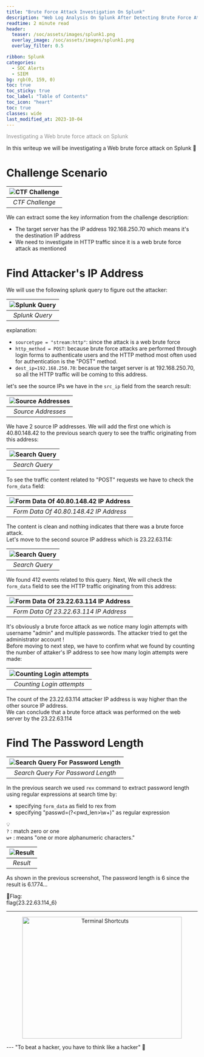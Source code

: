 ```yaml
---
title: "Brute Force Attack Investigation On Splunk"
description: "Web Log Analysis On Splunk After Detecting Brute Force Attack"
readtime: 2 minute read
header:
  teaser: /soc/assets/images/splunk1.png
  overlay_image: /soc/assets/images/splunk1.png
  overlay_filter: 0.5

ribbon: Splunk
categories: 
  - SOC Alerts
  - SIEM
bg: rgb(0, 159, 0)
toc: true
toc_sticky: true
toc_label: "Table of Contents"
toc_icon: "heart"
toc: true
classes: wide
last_modified_at: 2023-10-04
---
```

<span style="color:#909090">Investigating a Web brute force attack on Splunk</span>

In this writeup we will be investigating a Web brute force attack on Splunk 🎯

# Challenge Scenario

| ![CTF Challenge](/assets/images/soc/Brute-Force/brute1.png ) | 
|:--:| 
| *CTF Challenge* |

We can extract some the key information from the challenge description:
- The target server has the IP address 192.168.250.70 which means it's the destination IP address
- We need to investigate in HTTP traffic since it is a web brute force attack as mentioned

# Find Attacker's IP Address
We will use the following splunk query to figure out the attacker:

| ![Splunk Query](/assets/images/soc/Brute-Force/brute2.png ) | 
|:--:| 
| *Splunk Query* |

explanation:<br>
- `sourcetype = "stream:http"`: since the attack is a web brute force
- `http_method = POST`: because brute force attacks are performed through login forms to authenticate users and the HTTP method most often used for authentication is the "POST" method. 
- `dest_ip=192.168.250.70`: becasue the target server is at 192.168.250.70, so all the HTTP traffic will be coming to this address.<br>

let's see the source IPs we have in the `src_ip` field from the search result:

| ![Source Addresses](/assets/images/soc/Brute-Force/brute3.png ) | 
|:--:| 
| *Source Addresses* |

We have 2 source IP addresses. We will add the first one which is 40.80.148.42 to the previous search query to see the traffic originating from this address:

| ![Search Query](/assets/images/soc/Brute-Force/brute4.png ) | 
|:--:| 
| *Search Query* |

To see the traffic content related to "POST" requests we have to check the `form_data` field:

| ![Form Data Of 40.80.148.42 IP Address](/assets/images/soc/Brute-Force/brute5.png ) | 
|:--:| 
| *Form Data Of 40.80.148.42 IP Address* |

The content is clean and nothing indicates that there was a brute force attack.<br>
Let's move to the second source IP address which is 23.22.63.114:<br>

| ![Search Query](/assets/images/soc/Brute-Force/brute6.png ) | 
|:--:| 
| *Search Query* |

We found 412 events related to this query. Next, We will check the `form_data` field to see the HTTP traffic originating from this address:

| ![Form Data Of 23.22.63.114 IP Address](/assets/images/soc/Brute-Force/brute7.png ) | 
|:--:| 
| *Form Data Of 23.22.63.114 IP Address* |

It's obviously a brute force attack as we notice many login attempts with username "admin" and multiple passwords. The attacker tried to get the administrator account !<br>
Before moving to next step, we have to confirm what we found by counting the number of attaker's IP address to see how many login attempts were made:

| ![Counting Login attempts](/assets/images/soc/Brute-Force/brute8.png ) | 
|:--:| 
| *Counting Login attempts* |

The count of the 23.22.63.114 attacker IP address is way higher than the other source IP address.<br>
We can conclude that a brute force attack was performed on the web server by the 23.22.63.114

# Find The Password Length

| ![Search Query For Password Length](/assets/images/soc/Brute-Force/brute9.png ) | 
|:--:| 
| *Search Query For Password Length* |

In the previous search we used `rex` command to extract password length using regular expressions at search time by:
- specifying `form_data` as field to rex from
- specifying "passwd=(?<pwd_len>\w+)" as regular expression <br>

💡<br>
`?`  : match zero or one <br>
`w+` : means "one or more alphanumeric characters."

| ![Result](/assets/images/soc/Brute-Force/brute10.png ) | 
|:--:| 
| *Result* |

As shown in the previous screenshot, The password length is 6 since the result is 6.1774...<br>

🚩Flag:<br>
flag{23.22.63.114_6}

<hr>
<p align="center">
  <img src="/assets/images/icons/cat.jpg" alt="Terminal Shortcuts" style="width:420px;height:320px;">
</p>
---
"To beat a hacker, you have to think like a hacker" 💙 
